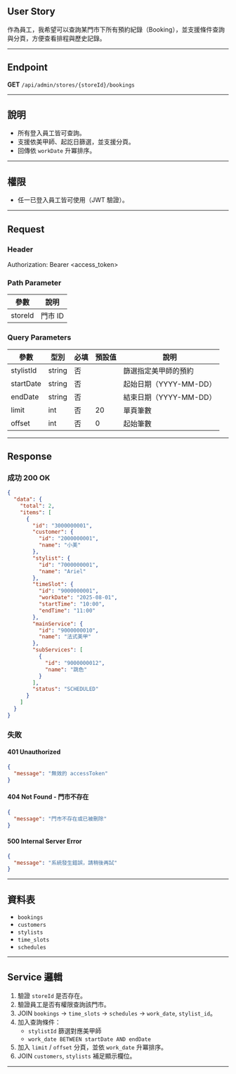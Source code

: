 ## User Story

作為員工，我希望可以查詢某門市下所有預約紀錄（Booking），並支援條件查詢與分頁，方便查看排程與歷史記錄。

---

## Endpoint

**GET** `/api/admin/stores/{storeId}/bookings`

---

## 說明

- 所有登入員工皆可查詢。
- 支援依美甲師、起訖日篩選，並支援分頁。
- 回傳依 `workDate` 升冪排序。

---

## 權限

- 任一已登入員工皆可使用（JWT 驗證）。

---

## Request

### Header

Authorization: Bearer <access_token>

### Path Parameter

| 參數    | 說明    |
| ------- | ------- |
| storeId | 門市 ID |

### Query Parameters

| 參數      | 型別   | 必填 | 預設值 | 說明                   |
| --------- | ------ | ---- | ------ | ---------------------- |
| stylistId | string | 否   |        | 篩選指定美甲師的預約   |
| startDate | string | 否   |        | 起始日期（YYYY-MM-DD） |
| endDate   | string | 否   |        | 結束日期（YYYY-MM-DD） |
| limit     | int    | 否   | 20     | 單頁筆數               |
| offset    | int    | 否   | 0      | 起始筆數               |

---

## Response

### 成功 200 OK

```json
{
  "data": {
    "total": 2,
    "items": [
      {
        "id": "3000000001",
        "customer": {
          "id": "2000000001",
          "name": "小美"
        },
        "stylist": {
          "id": "7000000001",
          "name": "Ariel"
        },
        "timeSlot": {
          "id": "9000000001",
          "workDate": "2025-08-01",
          "startTime": "10:00",
          "endTime": "11:00"
        },
        "mainService": {
          "id": "9000000010",
          "name": "法式美甲"
        },
        "subServices": [
          {
            "id": "9000000012",
            "name": "跳色"
          }
        ],
        "status": "SCHEDULED"
      }
    ]
  }
}
```

### 失敗

#### 401 Unauthorized

```json
{
  "message": "無效的 accessToken"
}
```

#### 404 Not Found - 門市不存在

```json
{
  "message": "門市不存在或已被刪除"
}
```

#### 500 Internal Server Error

```json
{
  "message": "系統發生錯誤，請稍後再試"
}
```

---

## 資料表

- `bookings`
- `customers`
- `stylists`
- `time_slots`
- `schedules`

---

## Service 邏輯

1. 驗證 `storeId` 是否存在。
2. 驗證員工是否有權限查詢該門市。
3. JOIN `bookings` → `time_slots` → `schedules` → `work_date`, `stylist_id`。
4. 加入查詢條件：
   - `stylistId` 篩選對應美甲師
   - `work_date BETWEEN startDate AND endDate`
5. 加入 `limit` / `offset` 分頁，並依 `work_date` 升冪排序。
6. JOIN `customers`, `stylists` 補足顯示欄位。

---

